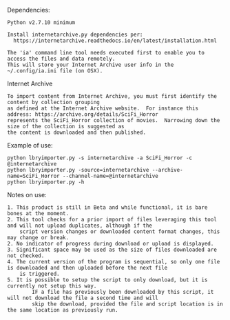 Dependencies:

    Python v2.7.10 minimum

    Install internetarchive.py dependencies per:
      https://internetarchive.readthedocs.io/en/latest/installation.html

    The 'ia' command line tool needs executed first to enable you to access the files and data remotely.
    This will store your Internet Archive user info in the ~/.config/ia.ini file (on OSX).


Internet Archive

    To import content from Internet Archive, you must first identify the content by collection grouping
    as defined at the Internet Archive website.  For instance this address: https://archive.org/details/SciFi_Horror
    represents the SciFi_Horror collection of movies.  Narrowing down the size of the collection is suggested as
    the content is downloaded and then published.

Example of use:

    python lbryimporter.py -s internetarchive -a SciFi_Horror -c @internetarchive
    python lbryimporter.py -source=internetarchive --archive-name=SciFi_Horror --channel-name=@internetarchive
    python lbryimporter.py -h

Notes on use:

    1. This product is still in Beta and while functional, it is bare bones at the moment.
    2. This tool checks for a prior import of files leveraging this tool and will not upload duplicates, although if the
        script version changes or downloaded content format changes, this may change or break.
    2. No indicator of progress during download or upload is displayed.
    3. Significant space may be used as the size of files downloaded are not checked.
    4. The current version of the program is sequential, so only one file is downloaded and then uploaded before the next file
        is triggered.
    5. It is possible to setup the script to only download, but it is currently not setup this way.
            IF a file has previously been downloaded by this script, it will not download the file a second time and will
            skip the download, provided the file and script location is in the same location as previously run.